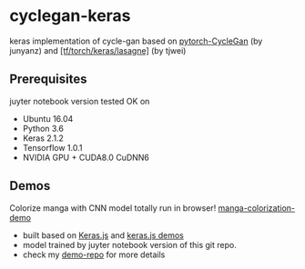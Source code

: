 # cyclegan-keras

keras implementation of cycle-gan based on [pytorch-CycleGan](https://github.com/junyanz/pytorch-CycleGAN-and-pix2pix) (by junyanz) and <a href="https://github.com/tjwei/GANotebooks">[tf/torch/keras/lasagne]</a> (by tjwei)

## Prerequisites
juyter notebook version tested OK on
- Ubuntu 16.04
- Python 3.6
- Keras 2.1.2
- Tensorflow 1.0.1
- NVIDIA GPU + CUDA8.0 CuDNN6


## Demos

Colorize manga with CNN model totally run in browser! [manga-colorization-demo](http://47.98.46.70) 

- built based on [Keras.js](https://github.com/transcranial/keras-js) and [keras.js demos](https://transcranial.github.io/keras-js)
- model trained by juyter notebook version of this git repo. 
- check my [demo-repo](https://github.com/MingwangLin/manga-colorization) for more details


